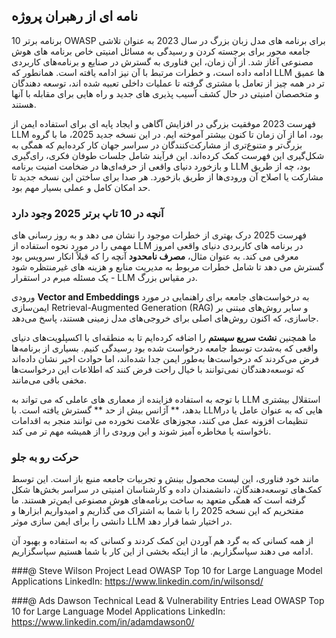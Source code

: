 ## نامه ای از رهبران پروژه

10 برنامه برتر OWASP برای برنامه های مدل زبان بزرگ در سال 2023 به عنوان تلاشی جامعه محور برای برجسته کردن و رسیدگی به مسائل امنیتی خاص برنامه های هوش مصنوعی آغاز شد. از آن زمان، این فناوری به گسترش در صنایع و برنامه‌های کاربردی ادامه داده است، و خطرات مرتبط با آن نیز ادامه یافته است. همانطور که LLM ها عمیق تر در همه چیز از تعامل با مشتری گرفته تا عملیات داخلی تعبیه شده اند، توسعه دهندگان و متخصصان امنیتی در حال کشف آسیب پذیری های جدید و راه هایی برای مقابله با آنها هستند.

فهرست 2023 موفقیت بزرگی در افزایش آگاهی و ایجاد پایه ای برای استفاده ایمن از LLM بود، اما از آن زمان تا کنون بیشتر آموخته ایم. در این نسخه جدید 2025، ما با گروه بزرگ‌تر و متنوع‌تری از مشارکت‌کنندگان در سراسر جهان کار کرده‌ایم که همگی به شکل‌گیری این فهرست کمک کرده‌اند. این فرآیند شامل جلسات طوفان فکری، رای‌گیری و بازخورد دنیای واقعی از حرفه‌ای‌ها در ضخامت امنیت برنامه LLM بود، چه از طریق مشارکت یا اصلاح آن ورودی‌ها از طریق بازخورد. هر صدا برای ساختن این نسخه جدید تا حد امکان کامل و عملی بسیار مهم بود.

### آنچه در 10 تاپ برتر 2025 وجود دارد

فهرست 2025 درک بهتری از خطرات موجود را نشان می دهد و به روز رسانی های مهمی را در مورد نحوه استفاده از LLM در برنامه های کاربردی دنیای واقعی امروز معرفی می کند. به عنوان مثال، **مصرف نامحدود** آنچه را که قبلاً انکار سرویس بود گسترش می دهد تا شامل خطرات مربوط به مدیریت منابع و هزینه های غیرمنتظره شود - یک مسئله مبرم در استقرار LLM در مقیاس بزرگ.

ورودی **Vector and Embeddings** به درخواست‌های جامعه برای راهنمایی در مورد ایمن‌سازی Retrieval-Augmented Generation (RAG) و سایر روش‌های مبتنی بر جاسازی، که اکنون روش‌های اصلی برای خروجی‌های مدل زمینی هستند، پاسخ می‌دهد.

ما همچنین **نشت سریع سیستم** را اضافه کرده‌ایم تا به منطقه‌ای با اکسپلویت‌های دنیای واقعی که به‌شدت توسط جامعه درخواست شده بود رسیدگی کنیم. بسیاری از برنامه‌ها فرض می‌کردند که درخواست‌ها به‌طور ایمن جدا شده‌اند، اما حوادث اخیر نشان داده‌اند که توسعه‌دهندگان نمی‌توانند با خیال راحت فرض کنند که اطلاعات این درخواست‌ها مخفی باقی می‌مانند.

با توجه به استفاده فزاینده از معماری های عاملی که می تواند به LLM استقلال بیشتری بدهد، ** آژانس بیش از حد ** گسترش یافته است.  با LLMهایی که به عنوان عامل یا در تنظیمات افزونه عمل می کنند، مجوزهای علامت نخورده می توانند منجر به اقدامات ناخواسته یا مخاطره آمیز شوند و این ورودی را از همیشه مهم تر می کند.

### حرکت رو به جلو

مانند خود فناوری، این لیست محصول بینش و تجربیات جامعه منبع باز است. این توسط کمک‌های توسعه‌دهندگان، دانشمندان داده و کارشناسان امنیتی در سراسر بخش‌ها شکل گرفته است که همگی متعهد به ساخت برنامه‌های هوش مصنوعی ایمن‌تر هستند. ما مفتخریم که این نسخه 2025 را با شما به اشتراک می گذاریم و امیدواریم ابزارها و دانشی را برای ایمن سازی موثر LLM در اختیار شما قرار دهد.

از همه کسانی که به گرد هم آوردن این کمک کردند و کسانی که به استفاده و بهبود آن ادامه می دهند سپاسگزاریم. ما از اینکه بخشی از این کار با شما هستیم سپاسگزاریم.

###@ Steve Wilson
Project Lead
OWASP Top 10 for Large Language Model Applications
LinkedIn: https://www.linkedin.com/in/wilsonsd/

###@ Ads Dawson
Technical Lead & Vulnerability Entries Lead
OWASP Top 10 for Large Language Model Applications
LinkedIn: https://www.linkedin.com/in/adamdawson0/
